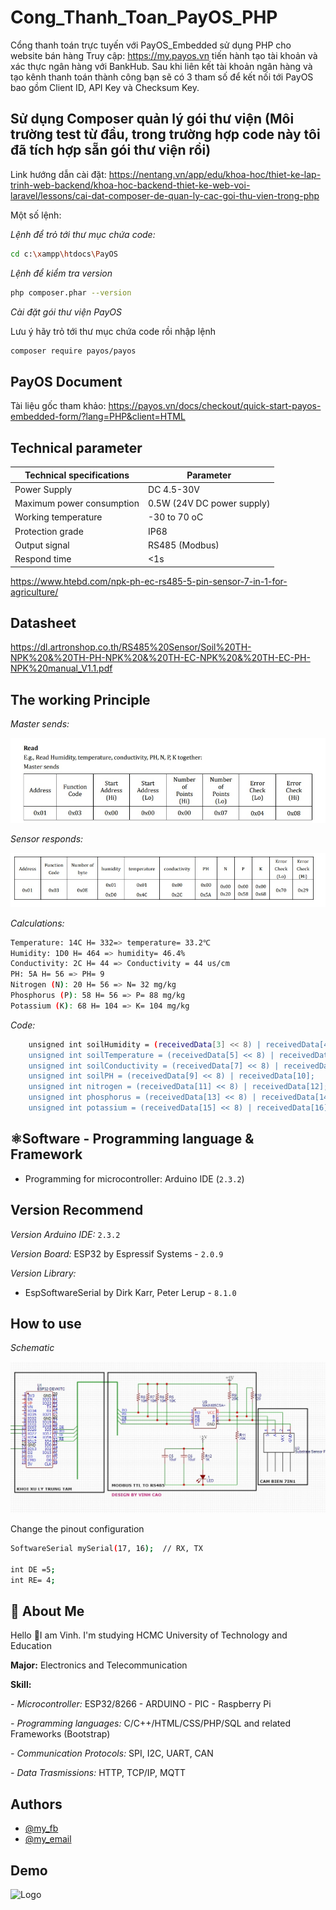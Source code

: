 # Cong_Thanh_Toan_PayOS_PHP
Cổng thanh toán trực tuyến với PayOS_Embedded sử dụng PHP cho website bán hàng
Truy cập: https://my.payos.vn tiến hành tạo tài khoản và xác thực ngân hàng với BankHub. Sau khi liên kết tài khoản ngân hàng và tạo kênh thanh toán thành công bạn sẽ có 3 tham số để kết nối tới PayOS bao gồm Client ID, API Key và Checksum Key.

## Sử dụng Composer quản lý gói thư viện (Môi trường test từ đầu, trong trường hợp code này tôi đã tích hợp sẵn gói thư viện rồi)
Link hướng dẫn cài đặt: https://nentang.vn/app/edu/khoa-hoc/thiet-ke-lap-trinh-web-backend/khoa-hoc-backend-thiet-ke-web-voi-laravel/lessons/cai-dat-composer-de-quan-ly-cac-goi-thu-vien-trong-php

Một số lệnh:

*Lệnh để trỏ tới thư mục chứa code:*
```bash
cd c:\xampp\htdocs\PayOS
```
*Lệnh để kiểm tra version*
```bash
php composer.phar --version
```
*Cài đặt gói thư viện PayOS*

Lưu ý hãy trỏ tới thư mục chứa code rồi nhập lệnh
```bash
composer require payos/payos
```
## PayOS Document
Tài liệu gốc tham khảo: https://payos.vn/docs/checkout/quick-start-payos-embedded-form/?lang=PHP&client=HTML

## Technical parameter
Technical specifications | Parameter |
--- | --- | 
Power Supply | DC 4.5-30V | 
Maximum power consumption| 0.5W (24V DC power supply) | 
Working temperature| -30 to 70 oC| 
Protection grade | IP68 | 
Output signal | RS485 (Modbus) |
Respond time | <1s |

https://www.htebd.com/npk-ph-ec-rs485-5-pin-sensor-7-in-1-for-agriculture/
## Datasheet
https://dl.artronshop.co.th/RS485%20Sensor/Soil%20TH-NPK%20&%20TH-PH-NPK%20&%20TH-EC-NPK%20&%20TH-EC-PH-NPK%20manual_V1.1.pdf

## The working Principle
*Master sends:*

![images](https://github.com/VinhCao09/SOIL_INTEGRATED_Sensor_NPK-PH-MOISTURE-EC_InterfaceESP32/blob/main/images/read.jpg)

*Sensor responds:*

![images](https://github.com/VinhCao09/SOIL_INTEGRATED_Sensor_NPK-PH-MOISTURE-EC_InterfaceESP32/blob/main/images/respond.jpg)

*Calculations:*
```bash
Temperature: 14C H= 332=> temperature= 33.2℃
Humidity: 1D0 H= 464 => humidity= 46.4%
Conductivity: 2C H= 44 => Conductivity = 44 us/cm
PH: 5A H= 56 => PH= 9
Nitrogen (N): 20 H= 56 => N= 32 mg/kg
Phosphorus (P): 58 H= 56 => P= 88 mg/kg
Potassium (K): 68 H= 104 => K= 104 mg/kg
```
*Code:*
```bash
    unsigned int soilHumidity = (receivedData[3] << 8) | receivedData[4];
    unsigned int soilTemperature = (receivedData[5] << 8) | receivedData[6];
    unsigned int soilConductivity = (receivedData[7] << 8) | receivedData[8];
    unsigned int soilPH = (receivedData[9] << 8) | receivedData[10];
    unsigned int nitrogen = (receivedData[11] << 8) | receivedData[12];
    unsigned int phosphorus = (receivedData[13] << 8) | receivedData[14];
    unsigned int potassium = (receivedData[15] << 8) | receivedData[16];
```

## ⚛️Software - Programming language & Framework
- Programming for microcontroller: Arduino IDE (`2.3.2`)
  
## Version Recommend
*Version Arduino IDE:*
`2.3.2`

*Version Board:* ESP32 by Espressif Systems - `2.0.9`

*Version Library:* 

- EspSoftwareSerial by Dirk Karr, Peter Lerup - `8.1.0`

## How to use
*Schematic*

![images](https://github.com/VinhCao09/SOIL_INTEGRATED_Sensor_NPK-PH-MOISTURE-EC_InterfaceESP32/blob/main/images/schematic.jpg)

Change the pinout configuration

```bash
SoftwareSerial mySerial(17, 16);  // RX, TX

int DE =5;
int RE= 4;
```



## 🚀 About Me
Hello 👋I am Vinh. I'm studying HCMC University of Technology and Education

**Major:** Electronics and Telecommunication

**Skill:** 

*- Microcontroller:* ESP32/8266 - ARDUINO - PIC - Raspberry Pi

*- Programming languages:* C/C++/HTML/CSS/PHP/SQL and
related Frameworks (Bootstrap)

*- Communication Protocols:* SPI, I2C, UART, CAN

*- Data Trasmissions:* HTTP, TCP/IP, MQTT
## Authors

- [@my_fb](https://www.facebook.com/vcao.vn)
- [@my_email](contact@vinhcaodatabase.com)

## Demo

![Logo](https://codingninja.asia/images/codeninjalogo.png)

